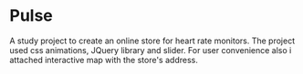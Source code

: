 # Pulse

A study project to create an online store for heart rate monitors. The project used css animations, JQuery library and slider. For user convenience  also i attached interactive map with the store's address.
